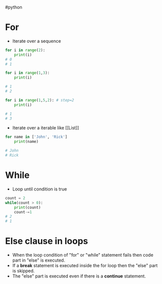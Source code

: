 #python 
# For 
+ Iterate over a sequence
```python
for i in range(2):
	print(i)
# 0
# 1

for i in range(1,3):
	print(i)

# 1
# 2

for i in range(1,5,2): # step=2
	print(i)

# 1
# 3
```
+ Iterate over a iterable like [[List]] 
```python
for name in ['John', 'Rick']
	print(name)

# John
# Rick
```
# While
+ Loop until condition is true
```python
count = 2
while(count > 0):
	print(count)
	count-=1
# 2
# 1
```
# Else clause in loops
+ When the loop condition of "for" or "while" statement fails then code part in "else" is executed. 
+ If a **break** statement is executed inside the for loop then the "else" part is skipped.
+ The "else" part is executed even if there is a **continue** statement.
